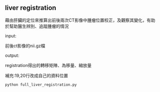 ## liver registration 

藉由肝臟的定位來推算出前後兩次CT影像中腫瘤位置校正，及觀察其變化，有助於幫助醫生辨別、追蹤腫瘤的情況

input:

前後ct影像的nii.gz檔

output:

registration得出的轉移矩陣、為移量、縮放量

補充:19,20行改成自己的資料位置


    python full_liver_registration.py

 
